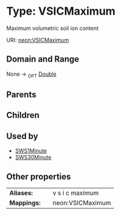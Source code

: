 
# Type: VSICMaximum


Maximum volumetric soil ion content

URI: [neon:VSICMaximum](https://data.neonscience.org/VSICMaximum)


## Domain and Range

None ->  <sub>OPT</sub> [Double](types/Double.md)

## Parents


## Children


## Used by

 * [SWS1Minute](SWS1Minute.md)
 * [SWS30Minute](SWS30Minute.md)

## Other properties

|  |  |  |
| --- | --- | --- |
| **Aliases:** | | v s i c maximum |
| **Mappings:** | | neon:VSICMaximum |

